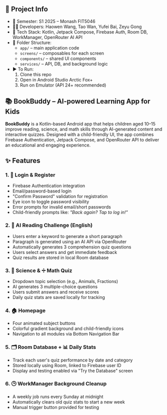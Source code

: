 ## 📂 Project Info

- 📅 Semester: S1 2025 – Monash FIT5046
- 👨‍💻 Developers: Haowen Wang, Tao Wan, Yufei Bai, Zeyu Gong
- 🧠 Tech Stack: Kotlin, Jetpack Compose, Firebase Auth, Room DB, WorkManager, OpenRouter AI API
- 📁 Folder Structure:
  - `app/` – main application code
  - `screens/` – composables for each screen
  - `components/` – shared UI components
  - `services/` – API, DB, and background logic
- ▶️ To Run:
  1. Clone this repo
  2. Open in Android Studio Arctic Fox+
  3. Run on Emulator (API 24+ recommended)

## 📚 BookBuddy – AI-powered Learning App for Kids

**BookBuddy** is a Kotlin-based Android app that helps children aged 10–15 improve reading, science, and math skills through AI-generated content and interactive quizzes. Designed with a child-friendly UI, the app combines Firebase Authentication, Jetpack Compose, and OpenRouter API to deliver an educational and engaging experience.

## ✨ Features

### 1. 🔐 Login & Register
- Firebase Authentication integration
- Email/password-based login
- "Confirm Password" validation for registration
- Eye icon to toggle password visibility
- Error prompts for invalid email/short passwords
- Child-friendly prompts like: _"Back again? Tap to log in!"_

### 2. 🧠 AI Reading Challenge (English)
- Users enter a keyword to generate a short paragraph
- Paragraph is generated using an AI API via OpenRouter
- Automatically generates 3 comprehension quiz questions
- Users select answers and get immediate feedback
- Quiz results are stored in local Room database

### 3. 🔬 Science & ➗ Math Quiz
- Dropdown topic selection (e.g., Animals, Fractions)
- AI generates 3 multiple-choice questions
- Users submit answers and receive scores
- Daily quiz stats are saved locally for tracking

### 4. 🏠 Homepage
- Four animated subject buttons
- Colorful gradient background and child-friendly icons
- Navigation to all modules via Bottom Navigation Bar

### 5. 🗂 Room Database + 📊 Daily Stats
- Track each user's quiz performance by date and category
- Stored locally using Room, linked to Firebase user ID
- Display and testing enabled via "Try the Database" screen

### 6. 🕒 WorkManager Background Cleanup
- A weekly job runs every Sunday at midnight
- Automatically clears old quiz stats to start a new week
- Manual trigger button provided for testing

